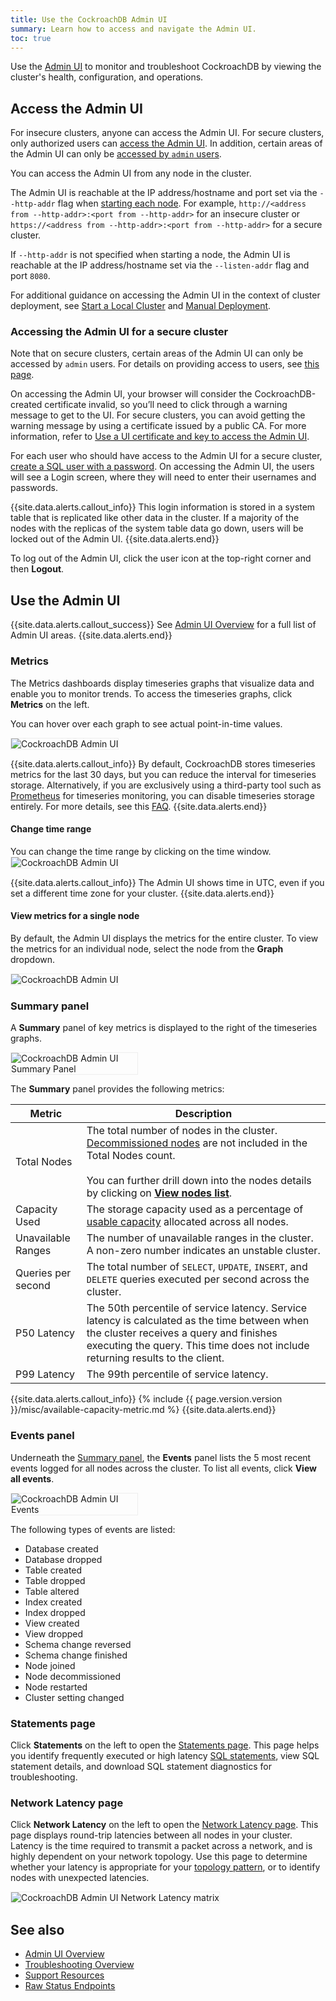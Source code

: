 ```yaml
---
title: Use the CockroachDB Admin UI
summary: Learn how to access and navigate the Admin UI.
toc: true
---
```


Use the [Admin UI](admin-ui-overview.html) to monitor and troubleshoot CockroachDB by viewing the cluster's health, configuration, and operations.

## Access the Admin UI

For insecure clusters, anyone can access the Admin UI. For secure clusters, only authorized users can [access the Admin UI](#accessing-the-admin-ui-for-a-secure-cluster). In addition, certain areas of the Admin UI can only be [accessed by `admin` users](admin-ui-overview.html#admin-ui-access).

You can access the Admin UI from any node in the cluster.

The Admin UI is reachable at the IP address/hostname and port set via the `--http-addr` flag when [starting each node](cockroach-start.html). For example, `http://<address from --http-addr>:<port from --http-addr>` for an insecure cluster or `https://<address from --http-addr>:<port from --http-addr>` for a secure cluster.

If `--http-addr` is not specified when starting a node, the Admin UI is reachable at the IP address/hostname set via the `--listen-addr` flag and port `8080`.

For additional guidance on accessing the Admin UI in the context of cluster deployment, see [Start a Local Cluster](start-a-local-cluster.html) and [Manual Deployment](manual-deployment.html).

### Accessing the Admin UI for a secure cluster

Note that on secure clusters, certain areas of the Admin UI can only be accessed by `admin` users. For details on providing access to users, see [this page](admin-ui-overview.html#admin-ui-access).

On accessing the Admin UI, your browser will consider the CockroachDB-created certificate invalid, so you’ll need to click through a warning message to get to the UI. For secure clusters, you can avoid getting the warning message by using a certificate issued by a public CA. For more information, refer to [Use a UI certificate and key to access the Admin UI](create-security-certificates-custom-ca.html#accessing-the-admin-ui-for-a-secure-cluster).

For each user who should have access to the Admin UI for a secure cluster, [create a SQL user with a password](create-user.html). On accessing the Admin UI, the users will see a Login screen, where they will need to enter their usernames and passwords.

{{site.data.alerts.callout_info}}
This login information is stored in a system table that is replicated like other data in the cluster. If a majority of the nodes with the replicas of the system table data go down, users will be locked out of the Admin UI.
{{site.data.alerts.end}}

To log out of the Admin UI, click the user icon at the top-right corner and then **Logout**.

## Use the Admin UI

{{site.data.alerts.callout_success}}
See [Admin UI Overview](admin-ui-overview.html#admin-ui-areas) for a full list of Admin UI areas.
{{site.data.alerts.end}}

### Metrics

The Metrics dashboards display timeseries graphs that visualize data and enable you to monitor trends. To access the timeseries graphs, click **Metrics** on the left.

You can hover over each graph to see actual point-in-time values.

<img src="{{ 'images/v20.1/admin_ui_hovering.gif' | relative_url }}" alt="CockroachDB Admin UI" style="border:1px solid #eee;max-width:100%" />

{{site.data.alerts.callout_info}}
By default, CockroachDB stores timeseries metrics for the last 30 days, but you can reduce the interval for timeseries storage. Alternatively, if you are exclusively using a third-party tool such as [Prometheus](monitor-cockroachdb-with-prometheus.html) for timeseries monitoring, you can disable timeseries storage entirely. For more details, see this [FAQ](operational-faqs.html#can-i-reduce-or-disable-the-storage-of-timeseries-data).
{{site.data.alerts.end}}

#### Change time range

You can change the time range by clicking on the time window.
<img src="{{ 'images/v20.1/admin-ui-time-range.gif' | relative_url }}" alt="CockroachDB Admin UI" style="border:1px solid #eee;max-width:100%" />

{{site.data.alerts.callout_info}}
The Admin UI shows time in UTC, even if you set a different time zone for your cluster.
{{site.data.alerts.end}}

#### View metrics for a single node

By default, the Admin UI displays the metrics for the entire cluster. To view the metrics for an individual node, select the node from the **Graph** dropdown.

<img src="{{ 'images/v20.1/admin-ui-single-node.gif' | relative_url }}" alt="CockroachDB Admin UI" style="border:1px solid #eee;max-width:100%" />

### Summary panel

A **Summary** panel of key metrics is displayed to the right of the timeseries graphs.

<img src="{{ 'images/v20.1/admin_ui_summary_panel.png' | relative_url }}" alt="CockroachDB Admin UI Summary Panel" style="border:1px solid #eee;max-width:40%" />

The **Summary** panel provides the following metrics:

Metric | Description
--------|----
Total Nodes | The total number of nodes in the cluster. <a href='admin-ui-cluster-overview-page.html#decommissioned-nodes'>Decommissioned nodes</a> are not included in the Total Nodes count. <br><br>You can further drill down into the nodes details by clicking on [**View nodes list**](admin-ui-cluster-overview-page.html#node-list).
Capacity Used | The storage capacity used as a percentage of [usable capacity](admin-ui-cluster-overview-page.html#capacity-metrics) allocated across all nodes.
Unavailable Ranges | The number of unavailable ranges in the cluster. A non-zero number indicates an unstable cluster.
Queries per second | The total number of `SELECT`, `UPDATE`, `INSERT`, and `DELETE` queries executed per second across the cluster.
P50 Latency | The 50th percentile of service latency. Service latency is calculated as the time between when the cluster receives a query and finishes executing the query. This time does not include returning results to the client.
P99 Latency | The 99th percentile of service latency.

{{site.data.alerts.callout_info}}
{% include {{ page.version.version }}/misc/available-capacity-metric.md %}
{{site.data.alerts.end}}

### Events panel

Underneath the [Summary panel](#summary-panel), the **Events** panel lists the 5 most recent events logged for all nodes across the cluster. To list all events, click **View all events**.

<img src="{{ 'images/v20.1/admin_ui_events.png' | relative_url }}" alt="CockroachDB Admin UI Events" style="border:1px solid #eee;max-width:40%" />

The following types of events are listed:

- Database created
- Database dropped
- Table created
- Table dropped
- Table altered
- Index created
- Index dropped
- View created
- View dropped
- Schema change reversed
- Schema change finished
- Node joined
- Node decommissioned
- Node restarted
- Cluster setting changed

### Statements page

Click **Statements** on the left to open the [Statements page](admin-ui-statements-page.html). This page helps you identify frequently executed or high latency [SQL statements](sql-statements.html), view SQL statement details, and download SQL statement diagnostics for troubleshooting.

### Network Latency page

Click **Network Latency** on the left to open the [Network Latency page](admin-ui-network-latency-page.html). This page displays round-trip latencies between all nodes in your cluster. Latency is the time required to transmit a packet across a network, and is highly dependent on your network topology. Use this page to determine whether your latency is appropriate for your [topology pattern](topology-patterns.html), or to identify nodes with unexpected latencies.

<img src="{{ 'images/v20.1/admin_ui_network_latency_matrix.png' | relative_url }}" alt="CockroachDB Admin UI Network Latency matrix" style="border:1px solid #eee;max-width:100%" />

## See also

- [Admin UI Overview](admin-ui-overview.html)
- [Troubleshooting Overview](troubleshooting-overview.html)
- [Support Resources](support-resources.html)
- [Raw Status Endpoints](monitoring-and-alerting.html#raw-status-endpoints)